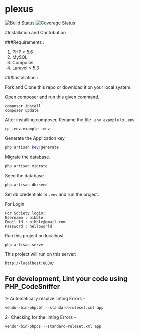 # plexus

[![Build Status](https://travis-ci.org/ncs-jss/plexus.svg?branch=master)](https://travis-ci.org/ncs-jss/plexus)
[![Coverage Status](https://coveralls.io/repos/github/ncs-jss/plexus/badge.svg?branch=master)](https://coveralls.io/github/ncs-jss/plexus?branch=master)

#Installation and Contribution

###Requirements :

1. PHP > 5.6
2. MySQL
3. Composer
4. Laravel > 5.3

###Installation :

Fork and Clone this repo or download it on your local system.

Open composer and run this given command.

```shell
composer install
composer update
```

After installing composer, Rename the file `.env.example` to `.env`.

```shell
cp .env.example .env
```

Generate the Application key

```php
php artisan key:generate
```

Migrate the database.

```php
php artisan migrate
```

Seed the database

```php
php artisan db:seed
```

Set db credentials in `.env` and run the project.

For Login
```
For Society login:
Username : nibble
Email Id : nibble@gmail.com
Password : helloworld
```

Run this project on localhost

```php
php artisan serve
```

This project will run on this server:

```
http://localhost:8000/
```

## For development, Lint your code using PHP_CodeSniffer

1- Automatically resolve linting Errors -

```php
vendor/bin/phpcbf --standard=ruleset.xml app
```
2- Checking for the linting Errors -

```php
vendor/bin/phpcs --standard=ruleset.xml app
```
